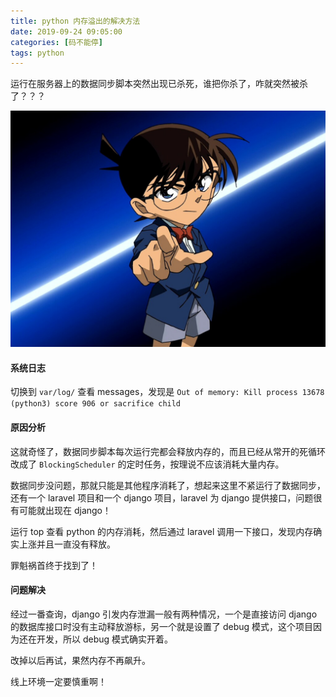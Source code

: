 ```yaml
---
title: python 内存溢出的解决方法
date: 2019-09-24 09:05:00
categories: [码不能停]
tags: python
---
```


运行在服务器上的数据同步脚本突然出现已杀死，谁把你杀了，咋就突然被杀了？？？

![真実はいつも一つ！](/images/kn.jpg)

<!-- more -->

#### 系统日志
切换到 `var/log/` 查看 messages，发现是 `Out of memory: Kill process 13678 (python3) score 906 or sacrifice child`


#### 原因分析
这就奇怪了，数据同步脚本每次运行完都会释放内存的，而且已经从常开的死循环改成了 `BlockingScheduler` 的定时任务，按理说不应该消耗大量内存。

数据同步没问题，那就只能是其他程序消耗了，想起来这里不紧运行了数据同步，还有一个 laravel 项目和一个 django 项目，laravel 为 django 提供接口，问题很有可能就出现在 django！

运行 top 查看 python 的内存消耗，然后通过 laravel 调用一下接口，发现内存确实上涨并且一直没有释放。

罪魁祸首终于找到了！

#### 问题解决
经过一番查询，django 引发内存泄漏一般有两种情况，一个是直接访问 django 的数据库接口时没有主动释放游标，另一个就是设置了 debug 模式，这个项目因为还在开发，所以 debug 模式确实开着。

改掉以后再试，果然内存不再飙升。

线上环境一定要慎重啊！
